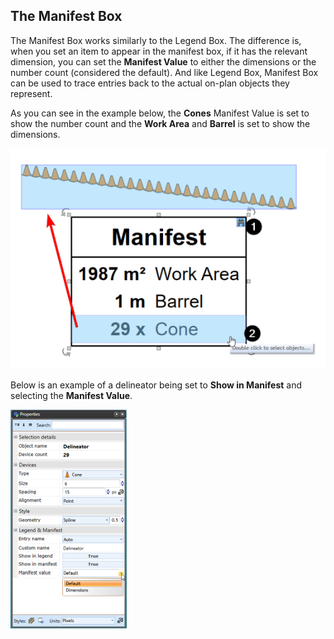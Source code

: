 ## The Manifest Box 

The Manifest Box works similarly to the Legend Box. The difference is, when you set an item to appear in the manifest box, if it has the relevant dimension, you can set the **Manifest Value** to either the dimensions or the number count (considered the default). And like Legend Box, Manifest Box can be used to trace entries back to the actual on-plan objects they represent.

As you can see in the example below, the **Cones** Manifest Value is set to show the number count and the **Work Area** and **Barrel** is set to show the dimensions.

![Manifest_values](./assets/Manifest_values.png)

Below is an example of a delineator being set to **Show in Manifest** and selecting the **Manifest Value**.

![Delineator_Manifest_Property_Options](./assets/Delineator_Manifest_Property_Options.png)